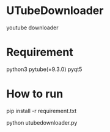 # UTubeDownloader
youtube downloader

# Requirement
python3
pytube(=9.3.0)
pyqt5

# How to run
pip install -r requirement.txt

python utubedownloader.py
